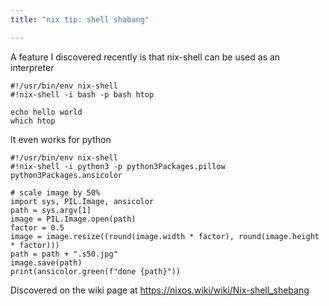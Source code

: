 ```yaml
---
title: "nix tip: shell shabang"

---
```


A feature I discovered recently is that nix-shell can be used as an interpreter

    #!/usr/bin/env nix-shell
    #!nix-shell -i bash -p bash htop

    echo hello world
    which htop

It even works for python

    #!/usr/bin/env nix-shell
    #!nix-shell -i python3 -p python3Packages.pillow python3Packages.ansicolor

    # scale image by 50%
    import sys, PIL.Image, ansicolor
    path = sys.argv[1]
    image = PIL.Image.open(path)
    factor = 0.5
    image = image.resize((round(image.width * factor), round(image.height * factor)))
    path = path + ".s50.jpg"
    image.save(path)
    print(ansicolor.green(f"done {path}"))

Discovered on the wiki page at https://nixos.wiki/wiki/Nix-shell_shebang
